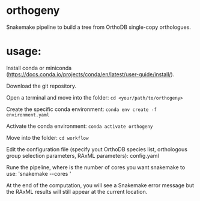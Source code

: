 # orthogeny

Snakemake pipeline to build a tree from OrthoDB single-copy orthologues. 


# usage:

Install conda or miniconda (https://docs.conda.io/projects/conda/en/latest/user-guide/install/).

Download the git repository.

Open a terminal and move into the <orthogeny> folder:
`cd <your/path/to/orthogeny>`

Create the specific conda environment:
`conda env create -f environment.yaml`

Activate the conda environment:
`conda activate orthogeny`

Move into the <workflow> folder:
`cd workflow`

Edit the configuration file (specify yout OrthoDB species list, orthologous group selection parameters, RAxML parameters):
config.yaml

Rune the pipeline, where <N> is the number of cores you want snakemake to use:
'snakemake --cores <N>'

At the end of the computation, you will see a Snakemake error message but the RAxML results will still appear at the current location.
